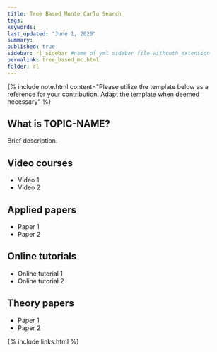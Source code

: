 ```yaml
---
title: Tree Based Monte Carlo Search
tags:
keywords:
last_updated: "June 1, 2020"
summary: 
published: true
sidebar: rl_sidebar #name of yml sidebar file withouth extension
permalink: tree_based_mc.html
folder: rl
---
```



{% include note.html content="Please utilize the template below as a reference for your contribution. Adapt the template when deemed necessary" %}

## What is TOPIC-NAME?

Brief description.

## Video courses

* Video 1
* Video 2

## Applied papers 
* Paper 1
* Paper 2

## Online tutorials

* Online tutorial 1
* Online tutorial 2

## Theory papers 
* Paper 1
* Paper 2

{% include links.html %}
